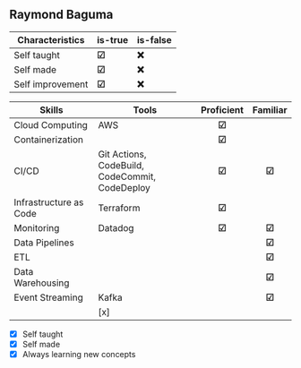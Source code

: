 ## Raymond Baguma

| Characteristics   | is-true | is-false |
| ----------------- | ------- | -------- |
| Self taught       | **&#9745;** | **&#10060;** |
| Self made         | **&#9745;** | **&#10060;** |
| Self improvement  | **&#9745;** | **&#10060;** |

| Skills               | Tools                                            | Proficient | Familiar |
| -------------------- | ------------------------------------------------ | :--------: | :------: |
| Cloud Computing      | AWS                                              |  **&#9745;**  |          |
| Containerization     |                                                  |  **&#9745;**  |          |
| CI/CD                | Git Actions, CodeBuild, CodeCommit, CodeDeploy   |  **&#9745;**  |  **&#9745;**   |
| Infrastructure as Code | Terraform                                      |  **&#9745;**  |          |
| Monitoring           | Datadog                                          |  **&#9745;**  |  **&#9745;**   |
| Data Pipelines       |                                                  |              |  **&#9745;**   |
| ETL                  |                                                  |              |  **&#9745;**   |
| Data Warehousing     |                                                  |              |  **&#9745;**   |
| Event Streaming      | Kafka                                            |              |  **&#9745;**   |
        |    [x]   |



 - [x]  Self taught
 - [x]  Self made
 - [x]  Always learning new concepts
